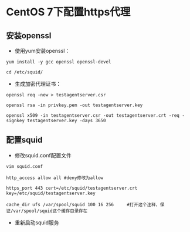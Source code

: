 # CentOS 7下配置https代理

## 安装openssl

* 使用yum安装openssl：

`yum install -y gcc openssl openssl-devel`

`cd /etc/squid/`

* 生成加密代理证书：

`openssl req -new > testagentserver.csr`

`openssl rsa -in privkey.pem -out testagentserver.key`

`openssl x509 -in testagentserver.csr -out testagentserver.crt -req -signkey testagentserver.key -days 3650`

## 配置squid

* 修改squid.conf配置文件

`vim squid.conf`

`http_access allow all #deny修改为allow`

`https_port 443 cert=/etc/squid/testagentserver.crt key=/etc/squid/testagentserver.key`

`cache_dir ufs /var/spool/squid 100 16 256     #打开这个注释，保证/var/spool/squid这个缓存目录存在`

* 重新启动squid服务





